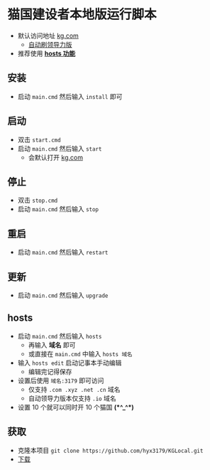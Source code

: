 # 猫国建设者本地版运行脚本

- 默认访问地址 [kg.com](kg.com:3179)
  - [自动刷领导力版](cheney.io:3179)
- 推荐使用 **[hosts 功能](#hosts)**

## 安装

- 启动 `main.cmd` 然后输入 `install` 即可

## 启动

- 双击 `start.cmd`
- 启动 `main.cmd` 然后输入 `start`
  - 会默认打开 [kg.com](kg.com:3179)

## 停止

- 双击 `stop.cmd`
- 启动 `main.cmd` 然后输入 `stop`

## 重启

- 启动 `main.cmd` 然后输入 `restart`

## 更新

- 启动 `main.cmd` 然后输入 `upgrade`

## hosts

- 启动 `main.cmd` 然后输入 `hosts`
  - 再输入 **域名** 即可
  - 或直接在 `main.cmd` 中输入 `hosts 域名`
- 输入 `hosts edit` 启动记事本手动编辑
  - 编辑完记得保存
- 设置后使用 `域名:3179` 即可访问
  - 仅支持 `.com .xyz .net .cn` 域名
  - 自动领导力版本仅支持 `.io` 域名
- 设置 10 个就可以同时开 10 个猫国 **(\*\^\_^\*)**

## 获取

- 克隆本项目
  `git clone https://github.com/hyx3179/KGLocal.git`
- [下载](https://github.com/hyx3179/KGLocal/archive/refs/heads/master.zip)
